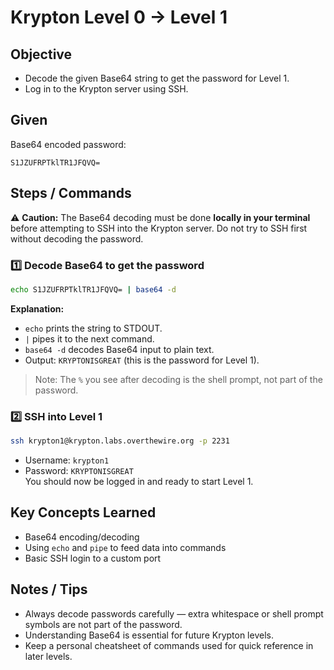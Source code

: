 # Krypton Level 0 → Level 1
## Objective
- Decode the given Base64 string to get the password for Level 1.
- Log in to the Krypton server using SSH.
## Given
Base64 encoded password:
```
S1JZUFRPTklTR1JFQVQ=
```
## Steps / Commands
⚠️ **Caution:** The Base64 decoding must be done **locally in your terminal** before attempting to SSH into the Krypton server. Do not try to SSH first without decoding the password.
### 1️⃣ Decode Base64 to get the password
```bash
echo S1JZUFRPTklTR1JFQVQ= | base64 -d
```
**Explanation:**  
- `echo` prints the string to STDOUT.  
- `|` pipes it to the next command.  
- `base64 -d` decodes Base64 input to plain text.  
- Output: `KRYPTONISGREAT` (this is the password for Level 1).  
> Note: The `%` you see after decoding is the shell prompt, not part of the password.
### 2️⃣ SSH into Level 1
```bash
ssh krypton1@krypton.labs.overthewire.org -p 2231
```
- Username: `krypton1`  
- Password: `KRYPTONISGREAT`  
You should now be logged in and ready to start Level 1.
## Key Concepts Learned
- Base64 encoding/decoding  
- Using `echo` and `pipe` to feed data into commands  
- Basic SSH login to a custom port
## Notes / Tips
- Always decode passwords carefully — extra whitespace or shell prompt symbols are not part of the password.  
- Understanding Base64 is essential for future Krypton levels.  
- Keep a personal cheatsheet of commands used for quick reference in later levels.

